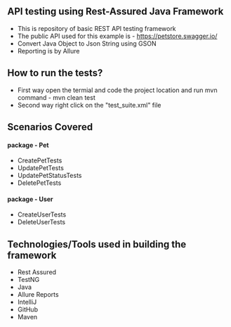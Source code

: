 
## API testing using Rest-Assured Java Framework
* This is repository of basic REST API testing framework 
* The public API used for this example is - https://petstore.swagger.io/ 
* Convert Java Object to Json String using GSON
* Reporting is by Allure


## How to run the tests?
* First way open the termial and code the project location and run mvn command - mvn clean test
* Second way right click on the "test_suite.xml" file

## Scenarios Covered
#### package - Pet
* CreatePetTests
* UpdatePetTests
* UpdatePetStatusTests
* DeletePetTests

#### package - User
* CreateUserTests
* DeleteUserTests

## Technologies/Tools used in building the framework
* Rest Assured
* TestNG
* Java
* Allure Reports
* IntelliJ
* GitHub
* Maven
